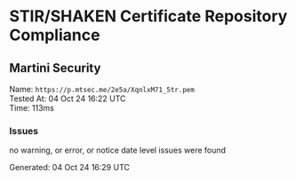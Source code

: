 # STIR/SHAKEN Certificate Repository Compliance

## Martini Security

Name: `https://p.mtsec.me/2e5a/XqnlxM71_5tr.pem`\
Tested At: 04 Oct 24 16:22 UTC\
Time: 113ms

### Issues

no warning, or error, or notice date level issues were found

Generated: 04 Oct 24 16:29 UTC